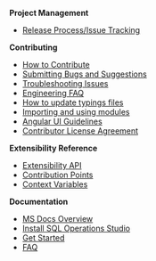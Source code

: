 **Project Management**
* [Release Process/Issue Tracking](Release-Process-and-Issue-Tracking)

**Contributing**
* [How to Contribute](How-to-Contribute)
* [Submitting Bugs and Suggestions](Submitting-Bugs-and-Suggestions)
* [Troubleshooting Issues](Troubleshooting-Issues)
* [Engineering FAQ](Engineering-FAQ)
* [How to update typings files](How-to-update-typings-files)
* [Importing and using modules](Importing-and-using-modules)
* [Angular UI Guidelines](Angular-UI-Guidelines)
* [Contributor License Agreement](Contributor-License-Agreement)

**Extensibility Reference**
* [Extensibility API](Extensibility-API)
* [Contribution Points](Contribution-points)
* [Context Variables](Sqlops-Context-Variables)

**Documentation**

* [MS Docs Overview](https://aka.ms/sqlopsstudio-docs)
* [Install SQL Operations Studio](https://aka.ms/sqlopsstudio)
* [Get Started](https://aka.ms/get-started-sqlopsstudio)
* [FAQ](https://docs.microsoft.com/sql/sql-operations-studio/faq)